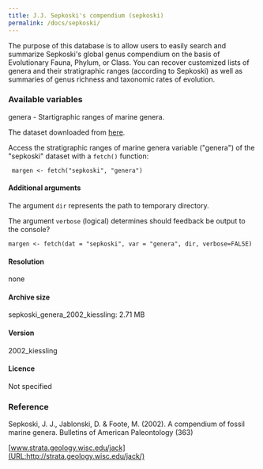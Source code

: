 ```yaml
---
title: J.J. Sepkoski's compendium (sepkoski)
permalink: /docs/sepkoski/
---
```

The purpose of this database is to allow users to easily search and summarize Sepkoski's global genus compendium on the basis of Evolutionary Fauna, Phylum, or Class. You can recover customized lists of genera and their stratigraphic ranges (according to Sepkoski) as well as summaries of genus richness and taxonomic rates of evolution. 

### Available variables 

genera - Startigraphic ranges of marine genera.

The dataset downloaded from [here](http://strata.geology.wisc.edu/jack/).

Access the stratigraphic ranges of marine genera variable ("genera") of the "sepkoski" dataset with a `fetch()` function:

```{r}
 margen <- fetch("sepkoski", "genera")

```
#### Additional arguments

The argument `dir` represents the path to temporary directory. 

The argument `verbose` (logical) determines should feedback be output to the console?

```{r}
margen <- fetch(dat = "sepkoski", var = "genera", dir, verbose=FALSE)

```

#### Resolution 

none

#### Archive size

sepkoski_genera_2002_kiessling: 2.71 MB

#### Version

2002_kiessling

#### Licence

Not specified 


### Reference

Sepkoski, J. J., Jablonski, D. & Foote, M. (2002). A compendium of fossil marine genera. Bulletins of American Paleontology (363)

[www.strata.geology.wisc.edu/jack](URL:http://strata.geology.wisc.edu/jack/)







